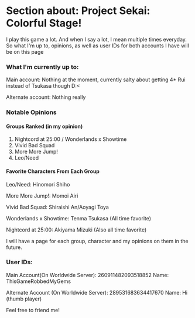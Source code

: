 # Section about: Project Sekai: Colorful Stage!


I play this game a lot. And when I say a lot, I mean multiple times everyday. 
So what I'm up to, opinions, as well as user IDs for both accounts I have will be on this page


### What I'm currently up to:

Main account: Nothing at the moment, currently salty about getting 4* Rui instead of Tsukasa though D:<

Alternate account: Nothing really


### Notable Opinions

#### Groups Ranked (in my opinion)
1. Nightcord at 25:00 / Wonderlands x Showtime
2. Vivid Bad Squad
3. More More Jump!
4. Leo/Need

#### Favorite Characters From Each Group

Leo/Need: Hinomori Shiho

More More Jump!: Momoi Airi

Vivid Bad Squad: Shiraishi An/Aoyagi Toya

Wonderlands x Showtime: Tenma Tsukasa (All time favorite)

Nightcord at 25:00: Akiyama Mizuki (Also all time favorite)

I will have a page for each group, character and my opinions on them in the future.


### User IDs:

Main Account(On Worldwide Server): 260911482093518852
Name: ThisGameRobbedMyGems

Alternate Account (On Worldwide Server): 289531683634417670
Name: Hi (thumb player)

Feel free to friend me!
